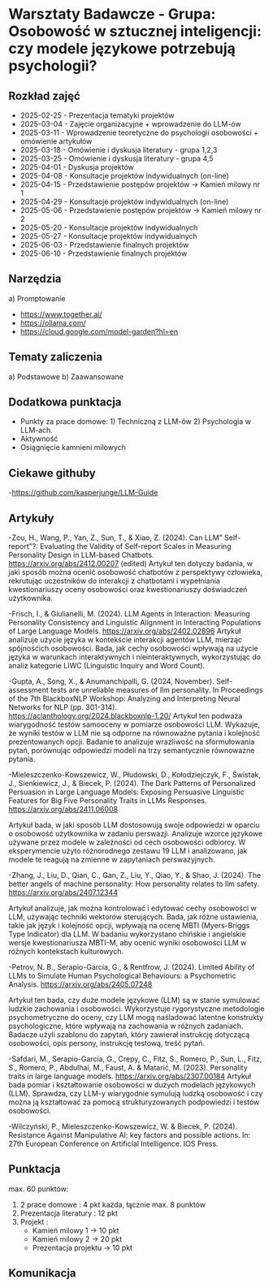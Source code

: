 # Warsztaty Badawcze - Grupa: Osobowość w sztucznej inteligencji: czy modele językowe potrzebują psychologii?

## Rozkład zajęć 
- 2025-02-25 - Prezentacja tematyki projektów
- 2025-03-04 - Zajęcie organizacyjne + wprowadzenie do LLM-ów 
- 2025-03-11 - Wprowadzenie teoretyczne do psychologii osobowości + omówienie artykułów 
- 2025-03-18 - Omówienie i dyskusja literatury - grupa 1,2,3 
- 2025-03-25 - Omówienie i dyskusja literatury - grupa 4,5
- 2025-04-01 - Dyskusja projektów 
- 2025-04-08 - Konsultacje projektów indywidualnych (on-line)
- 2025-04-15 - Przedstawienie postępów projektów  -> Kamień milowy nr 1 
- 2025-04-29 - Konsultacje projektów indywidualnych (on-line) 
- 2025-05-06 - Przedstawienie postępów projektów -> Kamień milowy nr 2 
- 2025-05-20 - Konsultacje projektów indywidualnych 
- 2025-05-27 - Konsultacje projektów indywidualnych
- 2025-06-03 - Przedstawienie finalnych projektów
- 2025-06-10 - Przedstawienie finalnych projektów

## Narzędzia
a) Promptowanie 
- https://www.together.ai/ 
- https://ollama.com/
- https://cloud.google.com/model-garden?hl=en 

## Tematy zaliczenia

a) Podstawowe 
b) Zaawansowane

## Dodatkowa punktacja
- Punkty za prace domowe: 1) Techniczną z LLM-ów 2) Psychologia w LLM-ach.
- Aktywność
- Osiągnięcie kamnieni milowych

## Ciekawe githuby
-https://github.com/kasperjunge/LLM-Guide 

## Artykuły
-Zou, H., Wang, P., Yan, Z., Sun, T., & Xiao, Z. (2024). Can LLM" Self-report"?: Evaluating the Validity of Self-report Scales in Measuring Personality Design in LLM-based Chatbots. https://arxiv.org/abs/2412.00207 (edited)
Artykuł ten dotyczy badania, w jaki sposób można ocenić osobowość chatbotów z perspektywy człowieka, rekrutując uczestników do interakcji z chatbotami i wypełniania kwestionariuszy oceny osobowości oraz kwestionariuszy doświadczeń użytkownika.

-Frisch, I., & Giulianelli, M. (2024). LLM Agents in Interaction: Measuring Personality Consistency and Linguistic Alignment in Interacting Populations of Large Language Models. https://arxiv.org/abs/2402.02896 Artykuł analizuje użycie języka w kontekście interakcji agentów LLM, mierząc spójnośćich osobowości. Bada, jak cechy osobowości wpływają na użycie języka w warunkach interaktywnych i nieinteraktywnych, wykorzystując do analiz kategorie LIWC (Linguistic Inquiry and Word Count).

-Gupta, A., Song, X., & Anumanchipalli, G. (2024, November). Self-assessment tests are unreliable measures of llm personality. In Proceedings of the 7th BlackboxNLP Workshop: Analyzing and Interpreting Neural Networks for NLP (pp. 301-314). https://aclanthology.org/2024.blackboxnlp-1.20/
Artykuł ten podważa wiarygodność testów samooceny w pomiarze osobowości LLM. Wykazuje, że wyniki testów w LLM nie są odporne na równoważne pytania i kolejność prezentowanych opcji. Badanie to analizuje wrażliwość na sformułowania pytań, porównując odpowiedzi modeli na trzy semantycznie równoważne pytania.

-Mieleszczenko-Kowszewicz, W., Płudowski, D., Kołodziejczyk, F., Świstak, J., Sienkiewicz, J., & Biecek, P. (2024). The Dark Patterns of Personalized Persuasion in Large Language Models: Exposing Persuasive Linguistic Features for Big Five Personality Traits in LLMs Responses. https://arxiv.org/abs/2411.06008

Artykuł bada, w jaki sposób LLM dostosowują swoje odpowiedzi w oparciu o osobowość użytkownika w zadaniu perswazji. Analizuje wzorce językowe używane przez modele w zależności od cech osobowości odbiorcy. W eksperymencie użyto różnorodnego zestawu 19 LLM i analizowano, jak modele te reagują na zmienne w zapytaniach perswazyjnych.

-Zhang, J., Liu, D., Qian, C., Gan, Z., Liu, Y., Qiao, Y., & Shao, J. (2024). The better angels of machine personality: How personality relates to llm safety. https://arxiv.org/abs/2407.12344

Artykuł analizuje, jak można kontrolować i edytować cechy osobowości w LLM, używając techniki wektorów sterujących. Bada, jak różne ustawienia, takie jak język i kolejność opcji, wpływają na ocenę MBTI (Myers-Briggs Type Indicator) dla LLM. W badaniu wykorzystano chińskie i angielskie wersje kwestionariusza MBTI-M, aby ocenić wyniki osobowości LLM w różnych kontekstach kulturowych.

-Petrov, N. B., Serapio-García, G., & Rentfrow, J. (2024). Limited Ability of LLMs to Simulate Human Psychological Behaviours: a Psychometric Analysis. https://arxiv.org/abs/2405.07248

Artykuł ten bada, czy duże modele językowe (LLM) są w stanie symulować ludzkie zachowania i osobowości. Wykorzystuje rygorystyczne metodologie psychometryczne do oceny, czy LLM mogą naśladować latentne konstrukty psychologiczne, które wpływają na zachowania w różnych zadaniach. Badacze użyli szablonu do zapytań, który zawierał instrukcję dotyczącą osobowości, opis persony, instrukcję testową, treść pytań.

-Safdari, M., Serapio-García, G., Crepy, C., Fitz, S., Romero, P., Sun, L., Fitz, S., Romero, P., Abdulhai, M., Faust, A. & Matarić, M. (2023). Personality traits in large language models. https://arxiv.org/abs/2307.00184
Artykuł bada pomiar i kształtowanie osobowości w dużych modelach językowych (LLM). Sprawdza, czy LLM-y wiarygodnie symulują ludzką osobowość i czy można ją kształtować za pomocą strukturyzowanych podpowiedzi i testów osobowości.

-Wilczyński, P., Mieleszczenko-Kowszewicz, W. & Biecek, P. (2024). Resistance Against Manipulative AI: key factors and possible actions. In: 27th European Conference on Artificial Intelligence. IOS Press.

## Punktacja
max. 60 punktów:

1. 2 prace domowe : 4 pkt każda, łącznie max. 8 punktów 
2. Prezentacja literatury : 12 pkt 
3. Projekt :
   - Kamień milowy 1 -> 10 pkt
   - Kamień milowy 2 -> 20 pkt
   - Prezentacja projektu -> 10 pkt
   
## Komunikacja



